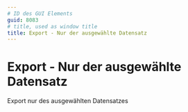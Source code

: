 ```yaml
---
# ID des GUI Elements
guid: 8083
# title, used as window title
title: Export - Nur der ausgewählte Datensatz
---
```


# Export - Nur der ausgewählte Datensatz

Export nur des ausgewählten Datensatzes

